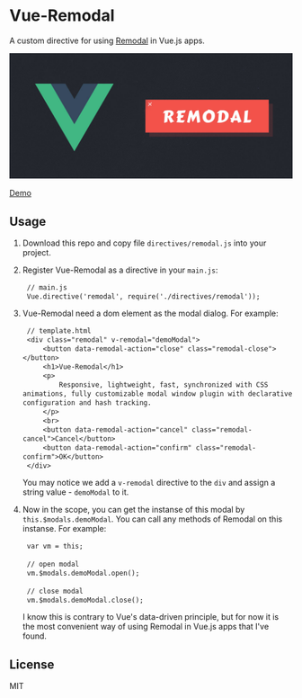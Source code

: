 # Vue-Remodal

A custom directive for using [Remodal](http://vodkabears.github.io/remodal/) in Vue.js apps.

![banner](https://raw.githubusercontent.com/panteng/vue-remodal/master/banner.jpg)

[Demo](http://panteng.me/demos/vue-remodal)

## Usage

1. Download this repo and copy file `directives/remodal.js` into your project.

2. Register Vue-Remodal as a directive in your `main.js`:

        // main.js
        Vue.directive('remodal', require('./directives/remodal'));
        
3. Vue-Remodal need a dom element as the modal dialog. For example:

        // template.html
        <div class="remodal" v-remodal="demoModal">
            <button data-remodal-action="close" class="remodal-close"></button>
            <h1>Vue-Remodal</h1>
            <p>
                Responsive, lightweight, fast, synchronized with CSS animations, fully customizable modal window plugin with declarative configuration and hash tracking.
            </p>
            <br>
            <button data-remodal-action="cancel" class="remodal-cancel">Cancel</button>
            <button data-remodal-action="confirm" class="remodal-confirm">OK</button>
        </div>
        
    You may notice we add a `v-remodal` directive to the `div` and assign a string value - `demoModal` to it.
    
4. Now in the scope, you can get the instanse of this modal by `this.$modals.demoModal`. You can call any methods of Remodal on this instanse. For example:

        var vm = this;
    
        // open modal
        vm.$modals.demoModal.open();
        
        // close modal
        vm.$modals.demoModal.close();
        
   I know this is contrary to Vue's data-driven principle, but for now it is the most convenient way of using Remodal in Vue.js apps that I've found.
    

## License

MIT